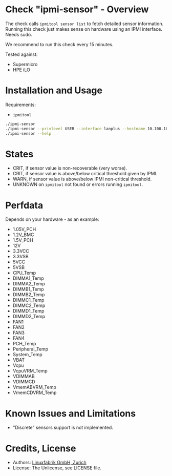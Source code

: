 # Check "ipmi-sensor" - Overview

The check calls `ipmitool sensor list` to fetch detailed sensor information. Running this check just makes sense on hardware using an IPMI interface. Needs sudo.

We recommend to run this check every 15 minutes.

Tested against:

* Supermicro
* HPE iLO


# Installation and Usage

Requirements:
* `ipmitool`

```bash
./ipmi-sensor
./ipmi-sensor --privlevel USER --interface lanplus --hostname 10.100.184.29 --username 'user' --password 'pa$$word'
./ipmi-sensor --help
```


# States

* CRIT, if sensor value is non-recoverable (very worse).
* CRIT, if sensor value is above/below critical threshold given by IPMI.
* WARN, if sensor value is above/below IPMI non-critical threshold.
* UNKNOWN on `ipmitool` not found or errors running `ipmitool`.


# Perfdata

Depends on your hardware - as an example:

* 1.05V_PCH
* 1.2V_BMC
* 1.5V_PCH
* 12V
* 3.3VCC
* 3.3VSB
* 5VCC
* 5VSB
* CPU_Temp
* DIMMA1_Temp
* DIMMA2_Temp
* DIMMB1_Temp
* DIMMB2_Temp
* DIMMC1_Temp
* DIMMC2_Temp
* DIMMD1_Temp
* DIMMD2_Temp
* FAN1
* FAN2
* FAN3
* FAN4
* PCH_Temp
* Peripheral_Temp
* System_Temp
* VBAT
* Vcpu
* VcpuVRM_Temp
* VDIMMAB
* VDIMMCD
* VmemABVRM_Temp
* VmemCDVRM_Temp


# Known Issues and Limitations

* "Discrete" sensors support is not implemented.


# Credits, License

* Authors: [Linuxfabrik GmbH, Zurich](https://www.linuxfabrik.ch)
* License: The Unlicense, see LICENSE file.